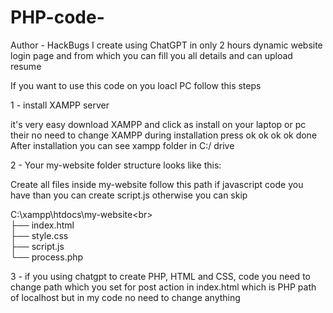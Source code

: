 # PHP-code-
Author - HackBugs
I create using ChatGPT in only 2 hours dynamic website login page and from which you can fill you all details and can upload resume 

If you want to use this code on you loacl PC follow this steps

1 - install XAMPP server 

it's very easy download XAMPP and click as install on your laptop or pc their no need to change XAMPP during installation press ok ok ok ok done
After installation you can see xampp folder in C:/ drive

2 - Your my-website folder structure looks like this:

Create all files inside my-website follow this path if javascript code you have than you can create script.js otherwise you can skip

C:\xampp\htdocs\my-website\<br>
<br>
├── index.html
<br>
├── style.css
<br>
├── script.js
<br>
└── process.php

3 - if you using chatgpt to create PHP, HTML and CSS, code you need to change path which you set for post action in index.html which is PHP path of localhost
but in my code no need to change anything
